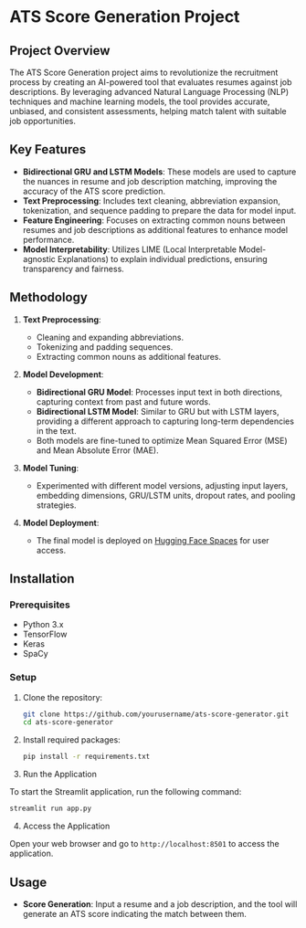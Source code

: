 

# ATS Score Generation Project

## Project Overview

The ATS Score Generation project aims to revolutionize the recruitment process by creating an AI-powered tool that evaluates resumes against job descriptions. By leveraging advanced Natural Language Processing (NLP) techniques and machine learning models, the tool provides accurate, unbiased, and consistent assessments, helping match talent with suitable job opportunities.

## Key Features

- **Bidirectional GRU and LSTM Models**: These models are used to capture the nuances in resume and job description matching, improving the accuracy of the ATS score prediction.
- **Text Preprocessing**: Includes text cleaning, abbreviation expansion, tokenization, and sequence padding to prepare the data for model input.
- **Feature Engineering**: Focuses on extracting common nouns between resumes and job descriptions as additional features to enhance model performance.
- **Model Interpretability**: Utilizes LIME (Local Interpretable Model-agnostic Explanations) to explain individual predictions, ensuring transparency and fairness.

## Methodology

1. **Text Preprocessing**: 
   - Cleaning and expanding abbreviations.
   - Tokenizing and padding sequences.
   - Extracting common nouns as additional features.

2. **Model Development**:
   - **Bidirectional GRU Model**: Processes input text in both directions, capturing context from past and future words.
   - **Bidirectional LSTM Model**: Similar to GRU but with LSTM layers, providing a different approach to capturing long-term dependencies in the text.
   - Both models are fine-tuned to optimize Mean Squared Error (MSE) and Mean Absolute Error (MAE).

3. **Model Tuning**:
   - Experimented with different model versions, adjusting input layers, embedding dimensions, GRU/LSTM units, dropout rates, and pooling strategies.

4. **Model Deployment**:
   - The final model is deployed on [Hugging Face Spaces](https://huggingface.co/spaces/mednow/ATS) for user access.

## Installation

### Prerequisites
- Python 3.x
- TensorFlow
- Keras
- SpaCy

### Setup
1. Clone the repository:
   ```bash
   git clone https://github.com/yourusername/ats-score-generator.git
   cd ats-score-generator
   ```

2. Install required packages:
   ```bash
   pip install -r requirements.txt
   ```

3. Run the Application

To start the Streamlit application, run the following command:

```bash
streamlit run app.py
```


4. Access the Application

Open your web browser and go to `http://localhost:8501` to access the application.


## Usage

- **Score Generation**: Input a resume and a job description, and the tool will generate an ATS score indicating the match between them.
